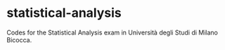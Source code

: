 # statistical-analysis
Codes for the Statistical Analysis exam in Università degli Studi di Milano Bicocca.
